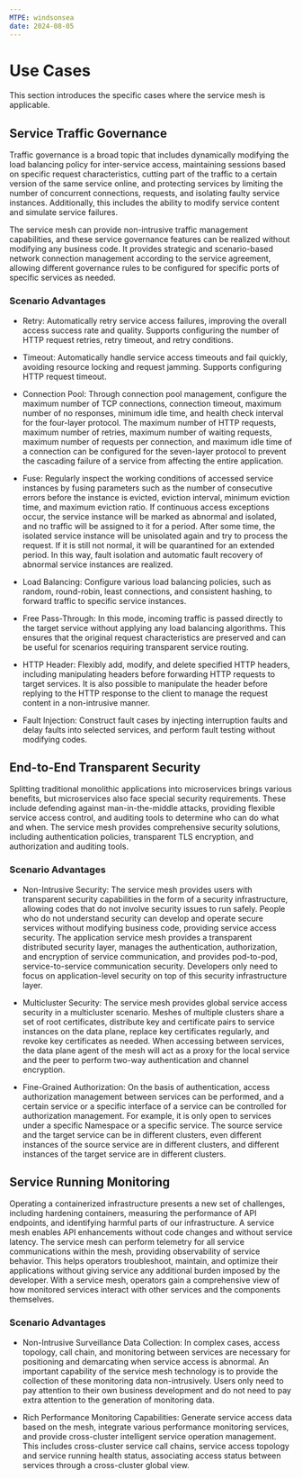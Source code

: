 ```yaml
---
MTPE: windsonsea
date: 2024-08-05
---
```


# Use Cases

This section introduces the specific cases where the service mesh is applicable.

## Service Traffic Governance

Traffic governance is a broad topic that includes dynamically modifying the load balancing policy for
inter-service access, maintaining sessions based on specific request characteristics, cutting part of
the traffic to a certain version of the same service online, and protecting services by limiting
the number of concurrent connections, requests, and isolating faulty service instances. Additionally,
this includes the ability to modify service content and simulate service failures.

The service mesh can provide non-intrusive traffic management capabilities, and these service governance
features can be realized without modifying any business code. It provides strategic and scenario-based
network connection management according to the service agreement, allowing different governance rules
to be configured for specific ports of specific services as needed.

### Scenario Advantages

- Retry: Automatically retry service access failures, improving the overall access success rate and quality.
  Supports configuring the number of HTTP request retries, retry timeout, and retry conditions.

- Timeout: Automatically handle service access timeouts and fail quickly, avoiding resource locking
  and request jamming. Supports configuring HTTP request timeout.

- Connection Pool: Through connection pool management, configure the maximum number of TCP connections,
  connection timeout, maximum number of no responses, minimum idle time, and health check interval for
  the four-layer protocol. The maximum number of HTTP requests, maximum number of retries, maximum number
  of waiting requests, maximum number of requests per connection, and maximum idle time of a connection
  can be configured for the seven-layer protocol to prevent the cascading failure of a service from
  affecting the entire application.

- Fuse: Regularly inspect the working conditions of accessed service instances by fusing parameters
  such as the number of consecutive errors before the instance is evicted, eviction interval,
  minimum eviction time, and maximum eviction ratio. If continuous access exceptions occur,
  the service instance will be marked as abnormal and isolated, and no traffic will be assigned to
  it for a period. After some time, the isolated service instance will be unisolated again and try
  to process the request. If it is still not normal, it will be quarantined for an extended period.
  In this way, fault isolation and automatic fault recovery of abnormal service instances are realized.

- Load Balancing: Configure various load balancing policies, such as random, round-robin, least connections,
  and consistent hashing, to forward traffic to specific service instances.
 - Free Pass-Through: In this mode, incoming traffic is passed directly to the target service without applying any load balancing algorithms. This ensures that the original request characteristics are preserved and can be useful for scenarios requiring transparent service routing.

- HTTP Header: Flexibly add, modify, and delete specified HTTP headers, including manipulating headers
  before forwarding HTTP requests to target services. It is also possible to manipulate the header
  before replying to the HTTP response to the client to manage the request content in a non-intrusive manner.

- Fault Injection: Construct fault cases by injecting interruption faults and delay faults into
  selected services, and perform fault testing without modifying codes.

## End-to-End Transparent Security

Splitting traditional monolithic applications into microservices brings various benefits, but microservices
also face special security requirements. These include defending against man-in-the-middle attacks, providing
flexible service access control, and auditing tools to determine who can do what and when. The service mesh
provides comprehensive security solutions, including authentication policies, transparent TLS encryption,
and authorization and auditing tools.

### Scenario Advantages

- Non-Intrusive Security: The service mesh provides users with transparent security capabilities in the form of
  a security infrastructure, allowing codes that do not involve security issues to run safely. People who do
  not understand security can develop and operate secure services without modifying business code, providing
  service access security. The application service mesh provides a transparent distributed security layer,
  manages the authentication, authorization, and encryption of service communication, and provides pod-to-pod,
  service-to-service communication security. Developers only need to focus on application-level security
  on top of this security infrastructure layer.

- Multicluster Security: The service mesh provides global service access security in a multicluster scenario.
  Meshes of multiple clusters share a set of root certificates, distribute key and certificate pairs to
  service instances on the data plane, replace key certificates regularly, and revoke key certificates
  as needed. When accessing between services, the data plane agent of the mesh will act as a proxy for
  the local service and the peer to perform two-way authentication and channel encryption.

- Fine-Grained Authorization: On the basis of authentication, access authorization management between services
  can be performed, and a certain service or a specific interface of a service can be controlled for authorization
  management. For example, it is only open to services under a specific Namespace or a specific service.
  The source service and the target service can be in different clusters, even different instances of the
  source service are in different clusters, and different instances of the target service are in different clusters.

## Service Running Monitoring

Operating a containerized infrastructure presents a new set of challenges, including hardening containers,
measuring the performance of API endpoints, and identifying harmful parts of our infrastructure. A service mesh
enables API enhancements without code changes and without service latency. The service mesh can perform telemetry
for all service communications within the mesh, providing observability of service behavior. This helps operators
troubleshoot, maintain, and optimize their applications without giving service any additional burden imposed by
the developer. With a service mesh, operators gain a comprehensive view of how monitored services interact
with other services and the components themselves.

### Scenario Advantages

- Non-Intrusive Surveillance Data Collection: In complex cases, access topology, call chain, and monitoring
  between services are necessary for positioning and demarcating when service access is abnormal.
  An important capability of the service mesh technology is to provide the collection of these monitoring
  data non-intrusively. Users only need to pay attention to their own business development and do not need
  to pay extra attention to the generation of monitoring data.

- Rich Performance Monitoring Capabilities: Generate service access data based on the mesh, integrate various
  performance monitoring services, and provide cross-cluster intelligent service operation management.
  This includes cross-cluster service call chains, service access topology and service running health status,
  associating access status between services through a cross-cluster global view.
